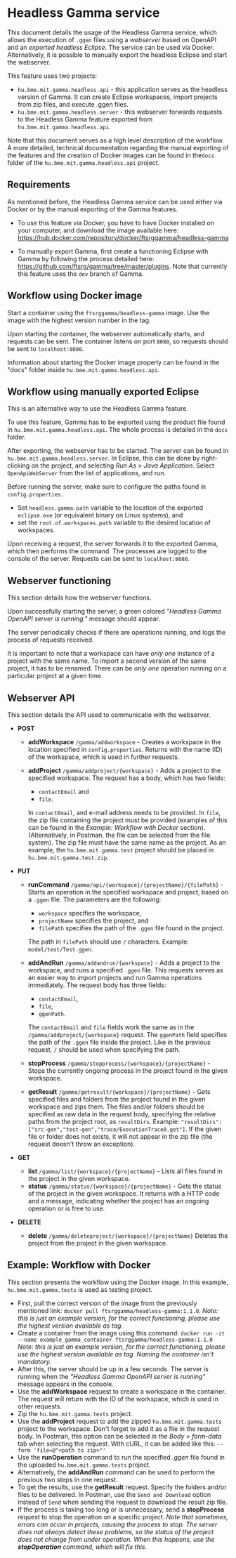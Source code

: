 # Headless Gamma service

This document details the usage of the Headless Gamma service, which allows the execution of `.ggen` files using a _webserver_ based on OpenAPI and an _exported headless Eclipse_. The service can be used via Docker. Alternatively, it is possible to manually export the headless Eclipse and start the webserver.

This feature uses two projects:


 - `hu.bme.mit.gamma.headless.api` - this application serves as the headless version of Gamma. It can create Eclipse workspaces, import projects from zip files, and execute .ggen files.
 - `hu.bme.mit.gamma.headless.server` - this webserver forwards requests to the Headless Gamma feature exported from `hu.bme.mit.gamma.headless.api`.

Note that this document serves as a high level description of the workflow.  A more detailed, technical documentation regarding the manual exporting of the features and the creation of Docker images can be found in the`docs` folder of the `hu.bme.mit.gamma.headless.api` project.


## Requirements

As mentioned before, the Headless Gamma service can be used either via Docker or by the manual exporting of the Gamma features.

- To use this feature via Docker, you have to have Docker installed on your computer, and download the image available here:
https://hub.docker.com/repository/docker/ftsrggamma/headless-gamma

- To manually export Gamma, first create a functioning Eclipse with Gamma by following the process detailed here: https://github.com/ftsrg/gamma/tree/master/plugins. Note that currently this feature uses the `dev` branch of Gamma.



## Workflow using Docker image

Start a container using the `ftsrggamma/headless-gamma` image. Use the image with the highest version number in the tag.

Upon starting the container, the webserver automatically starts, and requests can be sent. The container listens on port `8080`, so requests should be sent to `localhost:8080`.

Information about starting the Docker image properly can be found in the "docs" folder inside `hu.bme.mit.gamma.headless.api`.

## Workflow using manually exported Eclipse

This is an alternative way to use the Headless Gamma feature. 

To use this feature, Gamma has to be exported using the product file found in `hu.bme.mit.gamma.headless.api`. The whole process is detailed in the `docs` folder.

After exporting, the webserver has to be started. The server can be found in `hu.bme.mit.gamma.headless.server`.  In Eclipse, this can be done by right-clicking on the project, and selecting _Run As > Java Application_. Select `OpenApiWebServer` from the list of applications, and run.

Before running the server, make sure to configure the paths found in `config.properties`.
- Set `headless.gamma.path` variable to the location of the exported `eclipse.exe` (or equivalent binary on Linux systems), and
- set the `root.of.workspaces.path` variable to the desired location of workspaces.

Upon receiving a request, the server forwards it to the exported Gamma, which then performs the command. The processes are logged to the console of the server. Requests can be sent to `localhost:8080`.

 ## Webserver functioning
 This section details how the webserver functions.

Upon successfully starting the server, a green colored _"Headless Gamma OpenAPI server is running."_  message should appear.

The server periodically checks if there are operations running, and logs the process of requests received.

It is important to note that a workspace can have _only one_ instance of a project with the same name. To import a second version of the same project, it has to be renamed. There can be _only one_ operation running on a particular project at a given time.

## Webserver API

This section details the API used to communicatie with the webserver.

  - **POST**
	- **addWorkspace** `/gamma/addworkspace` - Creates a workspace in the location specified in `config.properties`. Returns with the name (ID) of the workspace, which is used in further requests.
	- **addProject** `/gamma/addproject/{workspace}` - Adds a project to the specified workspace. The request has a body, which has two fields:
		- `contactEmail` and
		- `file`.

		In `contactEmail`, and e-mail address needs to be provided. In `file`,  the zip file  containing the project must be provided (examples of this can be found in the _Example: Workflow with Docker_ section). (Alternatively, in Postman, the file can be selected from the file system). The zip file must have the same name as the project. As an example, the `hu.bme.mit.gamma.test` project should be placed in `hu.bme.mit.gamma.test.zip`.
		 
  - **PUT**
	- **runCommand** `/gamma/api/{workspace}/{projectName}/{filePath}` - Starts an operation in the specified workspace and project, based on a `.ggen` file. The parameters are the following: 
		- `workspace` specifies the workspace,
		- `projectName` specifies the project, and
		- `filePath` specifies the path of the `.ggen` file found in the project.
		
		The path in `filePath` should use  `/`  characters. Example: `model/test/Test.ggen`.
	- **addAndRun** `/gamma/addandrun/{workspace}` - Adds a project to the workspace, and runs a specified `.ggen` file. This requests serves as an easier way to import projects and run Gamma operations immediately. The request body has three fields:
		- `contactEmail`,
		- `file`,
		- `ggenPath`. 
		
		The `contactEmail` and `file` fields work the same as in the `/gamma/addproject/{workspace}` request. The `ggenPath` field specifies the path of the `.ggen` file inside the project. Like in the previous request, `/` should be used when specifying the path.
	 - **stopProcess** `/gamma/stopprocess/{workspace}/{projectName}` - Stops the currently ongoing process in the project found in the given workspace.
	- **getResult** `/gamma/getresult/{workspace}/{projectName}` - Gets specified files and folders from the project found in the given workspace and zips them. The files and/or folders should be specified as raw data in the request body, specifying the relative paths from the project root, as `resultDirs`. Example: `"resultDirs":["src-gen","test-gen","trace/ExecutionTrace0.get"]`. If the given file or folder does not exists, it will not appear in the zip file (the request doesn't throw an exception).
 - **GET**
	- **list** `/gamma/list/{workspace}/{projectName}` - Lists all files found in the project in the given workspace.
	- **status** `/gamma/status/{workspace}/{projectName}` -  Gets the status of the project in the given workspace. It returns with a HTTP code and a message, indicating whether the project has an ongoing operation or is free to use.
 - **DELETE**
	- **delete** `/gamma/deleteproject/{workspace}/{projectName}` Deletes the project from the project in the given workspace.
		
 ## Example: Workflow with Docker
 This section presents the workflow using the Docker image. In this example, `hu.bme.mit.gamma.tests` is used as testing project. 
 
 - First, pull the correct version of the image from the previously mentioned link: `docker pull ftsrggamma/headless-gamma:1.1.0`. _Note: this is just an example version, for the correct functioning, please use the highest version available as tag._
 - Create a container from the image using this command:  `docker run -it --name example_gamma_container ftsrggamma/headless-gamma:1.1.0` _Note: this is just an example version, for the correct functioning, please use the highest version available as tag. Naming the container isn't mandatory._
 - After this, the server should be up in a few seconds. The server is running when the _"Headless Gamma OpenAPI server is running"_ message appears in the console.
 - Use the **addWorkspace** request to create a workspace in the container. The request will return with the ID of the workspace, which is used in other requests.
 - Zip the `hu.bme.mit.gamma.tests` project.
 - Use the **addProject** request to add the zipped `hu.bme.mit.gamma.tests` project to the workspace. Don't forget to add it as a file in the request body. In Postman, this option can be selected in the _Body > form-data_ tab when selecting the request. With cURL, it can be added like this: `--form 'file=@"<path to zip>"'`
 - Use the **runOperation** command to run the specified _.ggen_ file found in the uploaded `hu.bme.mit.gamma.tests` project.
 - Alternatively, the **addAndRun** command can be used to perform the previous two steps in one request.
 - To get the results, use the **getResult** request. Specify the folders and/or files to be delivered. In Postman, use the `Send and Download` option instead of `Send` when sending the request to download the result zip file.
 - If the process is taking too long or is unnecessary, send a **stopProcess** request to stop the operation on a specific project. *Note that sometimes, errors can occur in projects, causing the process to stop. The server does not always detect these problems, so the status of the project does not change from under operation. When this happens, use the **stopOperation** command, which will fix this.*
